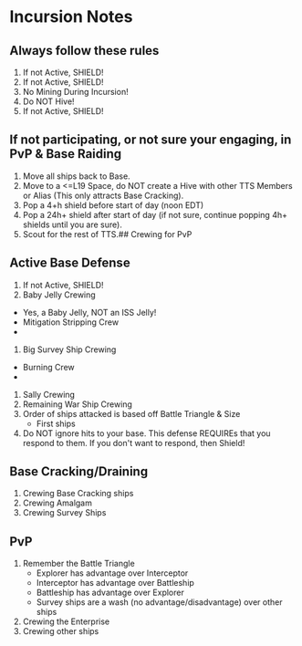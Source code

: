 # Incursion Notes

## Always follow these rules
1. If not Active, SHIELD!
1. If not Active, SHIELD!
1. No Mining During Incursion!
1. Do NOT Hive!
1. If not Active, SHIELD!

## If not participating, or not sure your engaging, in PvP & Base Raiding
1. Move all ships back to Base. 
1. Move to a <=L19 Space, do NOT create a Hive with other TTS Members or Alias (This only attracts Base Cracking).
1. Pop a 4+h shield before start of day (noon EDT)
1. Pop a 24h+ shield after start of day (if not sure, continue popping 4h+ shields until you are sure).
1. Scout for the rest of TTS.## Crewing for PvP

## Active Base Defense
1. If not Active, SHIELD!
1. Baby Jelly Crewing
  - Yes, a Baby Jelly, NOT an ISS Jelly!
  - Mitigation Stripping Crew
  - 
1. Big Survey Ship Crewing
  - Burning Crew
  - 
1. Sally Crewing
1. Remaining War Ship Crewing
1. Order of ships attacked is based off Battle Triangle & Size
   - First ships
1. Do NOT ignore hits to your base. This defense REQUIREs that you respond to them. If you don't want to respond, then Shield!

## Base Cracking/Draining
1. Crewing Base Cracking ships
1. Crewing Amalgam
1. Crewing Survey Ships

## PvP
1. Remember the Battle Triangle
   - Explorer has advantage over Interceptor
   - Interceptor has advantage over Battleship
   - Battleship has advantage over Explorer
   - Survey ships are a wash (no advantage/disadvantage) over other ships
1. Crewing the Enterprise
1. Crewing other ships